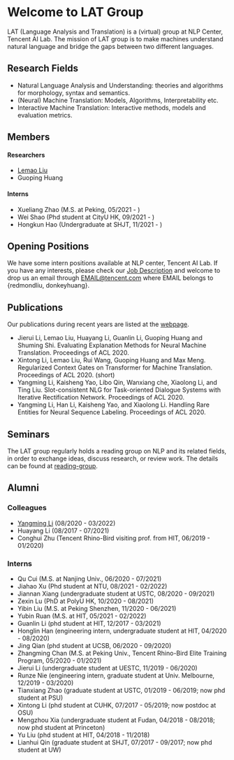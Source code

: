 
# Welcome to LAT Group
LAT (Language Analysis and Translation) is a (virtual) group at NLP Center, Tencent AI Lab. The mission of LAT group is to make machines understand natural language and bridge the gaps between two different languages. 

## Research Fields

- Natural Language Analysis and Understanding: theories and algorithms for morphology, syntax and semantics.
- (Neural) Machine Translation: Models, Algorithms, Interpretability etc.
- Interactive Machine Translation: Interactive methods, models and evaluation metrics. 



## Members

#### Researchers
- [Lemao Liu](index.md)
- Guoping Huang


#### Interns
- Xueliang Zhao (M.S. at Peking, 05/2021 - )
- Wei Shao (Phd student at CityU HK, 09/2021 - )
- Hongkun Hao (Undergraduate at SHJT, 11/2021 - )

## Opening Positions

We have some intern positions available at NLP center, Tencent AI Lab. If you have any interests, please check our [Job Description](JD.md) and welcome to drop us an email through EMAIL@tencent.com where EMAIL belongs to {redmondliu, donkeyhuang}. 


## Publications
Our publications during recent years are listed at the [webpage](pub-lat.md). 
- Jierui Li, Lemao Liu, Huayang Li, Guanlin Li, Guoping Huang and Shuming Shi. Evaluating Explanation Methods for Neural Machine Translation. Proceedings of ACL 2020.
- Xintong Li, Lemao Liu, Rui Wang, Guoping Huang and Max Meng. Regularized Context Gates on Transformer for Machine Translation. Proceedings of ACL 2020. (short)
- Yangming Li, Kaisheng Yao, Libo Qin, Wanxiang che, Xiaolong Li, and Ting Liu. Slot-consistent NLG for Task-oriented Dialogue Systems with Iterative Rectification Network. Proceedings of ACL 2020.
- Yangming Li, Han Li, Kaisheng Yao, and Xiaolong Li. Handling Rare Entities for Neural Sequence Labeling. Proceedings of ACL 2020.


## Seminars
The LAT group regularly holds a reading group on NLP and its related fields, in order to exchange ideas, discuss research, or review work. The details can be found at [reading-group](https://github.com/visionshao/paper-reading).


## Alumni
### Colleagues
- [Yangming Li](http://leepleased.github.io/) (08/2020 - 03/2022)
- Huayang Li (08/2017 - 07/2021)
- Conghui Zhu (Tencent Rhino-Bird visiting prof. from HIT, 06/2019 - 01/2020)


### Interns
- Qu Cui  (M.S. at Nanjing Univ., 06/2020 - 07/2021)
- Jiahao Xu (Phd student at NTU, 08/2021 - 02/2022)
- Jiannan Xiang (undergraduate student at USTC, 08/2020 - 09/2021)
- Zexin Lu (PhD at PolyU HK, 10/2020 - 08/2021)
- Yibin Liu (M.S. at Peking Shenzhen, 11/2020 - 06/2021)
- Yubin Ruan (M.S. at HIT, 05/2021 - 02/2022)
- Guanlin Li (phd student at HIT, 12/2017 - 03/2021)
- Honglin Han (engineering intern, undergraduate student at HIT, 04/2020 - 08/2020)
- Jing Qian (phd student at UCSB, 06/2020 - 09/2020)
- Zhangming Chan (M.S. at Peking Univ., Tencent Rhino-Bird Elite Training Program, 05/2020 - 01/2021)
- Jierui Li (undergraduate student at UESTC, 11/2019 - 06/2020)
- Runze Nie (engineering intern, graduate student at Univ. Melbourne, 12/2019 - 03/2020)
- Tianxiang Zhao (graduate student at USTC, 01/2019 - 06/2019; now phd student at PSU)
- Xintong Li (phd student at CUHK, 07/2017 - 05/2019; now postdoc at OSU)
- Mengzhou Xia (undergraduate student at Fudan, 04/2018 - 08/2018; now phd student at Princeton)
- Yu Liu (phd student at HIT, 04/2018 - 11/2018)
- Lianhui Qin (graduate student at SHJT, 07/2017 - 09/2017; now phd student at UW) 



